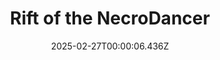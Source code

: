 ---
title: "Rift of the NecroDancer"
id: 2073250
date: 2025-02-27T00:00:06.436Z
link: games/steam/recent/rift-of-the-necrodancer
image: http://media.steampowered.com/steamcommunity/public/images/apps/2073250/c098e2f779cadbb9e24a58a0e0763ec65b82b4b5.jpg
playtime_2weeks: 85
playtime_forever: 458
playtime_windows_forever: 0
playtime_mac_forever: 0
playtime_linux_forever: 458
playtime_deck_forever: 458
---